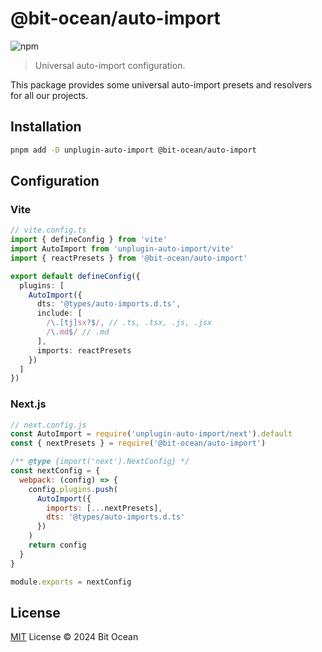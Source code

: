 # @bit-ocean/auto-import

![npm](https://img.shields.io/npm/v/@bit-ocean/auto-import?logo=typescript&label=auto-import)

> Universal auto-import configuration.

This package provides some universal auto-import presets and resolvers for all our projects.

## Installation

```bash
pnpm add -D unplugin-auto-import @bit-ocean/auto-import
```

## Configuration

### Vite

```ts
// vite.config.ts
import { defineConfig } from 'vite'
import AutoImport from 'unplugin-auto-import/vite'
import { reactPresets } from '@bit-ocean/auto-import'

export default defineConfig({
  plugins: [
    AutoImport({
      dts: '@types/auto-imports.d.ts',
      include: [
        /\.[tj]sx?$/, // .ts, .tsx, .js, .jsx
        /\.md$/ // .md
      ],
      imports: reactPresets
    })
  ]
})
```

### Next.js

```js
// next.config.js
const AutoImport = require('unplugin-auto-import/next').default
const { nextPresets } = require('@bit-ocean/auto-import')

/** @type {import('next').NextConfig} */
const nextConfig = {
  webpack: (config) => {
    config.plugins.push(
      AutoImport({
        imports: [...nextPresets],
        dts: '@types/auto-imports.d.ts'
      })
    )
    return config
  }
}

module.exports = nextConfig
```

## License

[MIT](/LICENSE) License &copy; 2024 Bit Ocean
